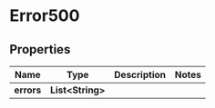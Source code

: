 

# Error500

## Properties

Name | Type | Description | Notes
------------ | ------------- | ------------- | -------------
**errors** | **List&lt;String&gt;** |  | 



